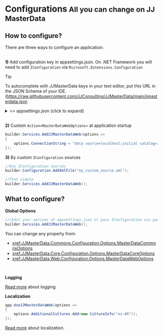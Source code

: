 <h1>Configurations<small> All you can change on JJ MasterData</small></h1>

## How to configure?

There are three ways to configure an application:
<br><br>

**1)** Add configuration key in appsettings.json. On .NET Framework you will need to add `IConfiguration` via `Microsoft.Extensions.Configuration`

> [!TIP]
> To autocomplete with JJMasterData keys in your text editor, put this URL in the JSON Schema of your IDE.
(https://raw.githubusercontent.com/JJConsulting/JJMasterData/main/jjmasterdata.json
<details><summary> >> appsettings.json (click to expand)</summary><br>

```json
{
  "AllowedHosts": "*",
  "ConnectionStrings": {
    "ConnectionString": "data source=data source=localhost;initial catalog=JJMasterData;Integrated Security=True"
  },
  "JJMasterData": {
    "DataDictionaryTableName": "tb_masterdata",
    "ResourcesTableName": "tb_masterdata_resources",
    "ReadProcedurePattern": "{tablename}Get",
    "WriteProcedurePattern": "{tablename}Set"
  },
  "Logging": {
    "LogLevel": {
      "Default": "Information",
      "Microsoft.AspNetCore": "Warning"
    }
  }
}
```
</details>

<br>


**2)** Custom `Action<MasterDataWebOptions>` at application startup
```cs
builder.Services.AddJJMasterDataWeb(options =>
{
    options.ConnectionString = "data source=localhost;initial catalog=JJMasterData;Integrated Security=True";
});
```


**3)** By custom `IConfiguration` sources
```cs
//Any IConfiguration sources
builder.Configuration.AddXmlFile("my_custom_source.xml");

//That simple
builder.Services.AddJJMasterDataWeb();
```

## What to configure?

**Global Options**
```cs
///Edit your options at appsettings.json or pass IConfiguration via parameter.
builder.Services.AddJJMasterDataWeb();
```
You can change any property from:

- <xref:JJMasterData.Commons.Configuration.Options.MasterDataCommonsOptions>
- <xref:JJMasterData.Core.Configuration.Options.MasterDataCoreOptions>
- <xref:JJMasterData.Web.Configuration.Options.MasterDataWebOptions>
<br>

**Logging**

[Read more](logging.md) about logging.

**Localization**
```cs
app.UseJJMasterDataWeb(options =>
{
    options.AdditionalCultures.Add(new CultureInfo("es-AR"));
});

```
[Read more](localization.md) about localization.
<br>


